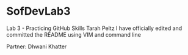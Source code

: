 # SofDevLab3
Lab 3 - Practicing GitHub Skills
Tarah Peltz 
I have officially edited and committed the README using VIM and command line

Partner: Dhwani Khatter

